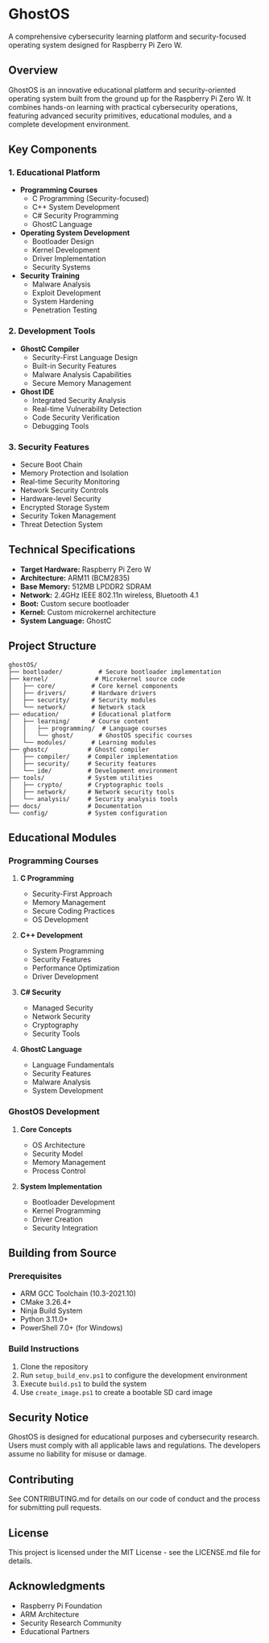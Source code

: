 # GhostOS

A comprehensive cybersecurity learning platform and security-focused operating system designed for Raspberry Pi Zero W.

## Overview

GhostOS is an innovative educational platform and security-oriented operating system built from the ground up for the Raspberry Pi Zero W. It combines hands-on learning with practical cybersecurity operations, featuring advanced security primitives, educational modules, and a complete development environment.

## Key Components

### 1. Educational Platform
- **Programming Courses**
  - C Programming (Security-focused)
  - C++ System Development
  - C# Security Programming
  - GhostC Language
- **Operating System Development**
  - Bootloader Design
  - Kernel Development
  - Driver Implementation
  - Security Systems
- **Security Training**
  - Malware Analysis
  - Exploit Development
  - System Hardening
  - Penetration Testing

### 2. Development Tools
- **GhostC Compiler**
  - Security-First Language Design
  - Built-in Security Features
  - Malware Analysis Capabilities
  - Secure Memory Management
- **Ghost IDE**
  - Integrated Security Analysis
  - Real-time Vulnerability Detection
  - Code Security Verification
  - Debugging Tools

### 3. Security Features
- Secure Boot Chain
- Memory Protection and Isolation
- Real-time Security Monitoring
- Network Security Controls
- Hardware-level Security
- Encrypted Storage System
- Security Token Management
- Threat Detection System

## Technical Specifications

- **Target Hardware:** Raspberry Pi Zero W
- **Architecture:** ARM11 (BCM2835)
- **Base Memory:** 512MB LPDDR2 SDRAM
- **Network:** 2.4GHz IEEE 802.11n wireless, Bluetooth 4.1
- **Boot:** Custom secure bootloader
- **Kernel:** Custom microkernel architecture
- **System Language:** GhostC

## Project Structure

```
ghostOS/
├── bootloader/          # Secure bootloader implementation
├── kernel/             # Microkernel source code
│   ├── core/          # Core kernel components
│   ├── drivers/       # Hardware drivers
│   ├── security/      # Security modules
│   └── network/       # Network stack
├── education/         # Educational platform
│   ├── learning/      # Course content
│   │   ├── programming/  # Language courses
│   │   └── ghost/       # GhostOS specific courses
│   └── modules/       # Learning modules
├── ghostc/           # GhostC compiler
│   ├── compiler/     # Compiler implementation
│   ├── security/     # Security features
│   └── ide/          # Development environment
├── tools/            # System utilities
│   ├── crypto/       # Cryptographic tools
│   ├── network/      # Network security tools
│   └── analysis/     # Security analysis tools
├── docs/             # Documentation
└── config/           # System configuration
```

## Educational Modules

### Programming Courses
1. **C Programming**
   - Security-First Approach
   - Memory Management
   - Secure Coding Practices
   - OS Development

2. **C++ Development**
   - System Programming
   - Security Features
   - Performance Optimization
   - Driver Development

3. **C# Security**
   - Managed Security
   - Network Security
   - Cryptography
   - Security Tools

4. **GhostC Language**
   - Language Fundamentals
   - Security Features
   - Malware Analysis
   - System Development

### GhostOS Development
1. **Core Concepts**
   - OS Architecture
   - Security Model
   - Memory Management
   - Process Control

2. **System Implementation**
   - Bootloader Development
   - Kernel Programming
   - Driver Creation
   - Security Integration

## Building from Source

### Prerequisites
- ARM GCC Toolchain (10.3-2021.10)
- CMake 3.26.4+
- Ninja Build System
- Python 3.11.0+
- PowerShell 7.0+ (for Windows)

### Build Instructions
1. Clone the repository
2. Run `setup_build_env.ps1` to configure the development environment
3. Execute `build.ps1` to build the system
4. Use `create_image.ps1` to create a bootable SD card image

## Security Notice

GhostOS is designed for educational purposes and cybersecurity research. Users must comply with all applicable laws and regulations. The developers assume no liability for misuse or damage.

## Contributing

See CONTRIBUTING.md for details on our code of conduct and the process for submitting pull requests.

## License

This project is licensed under the MIT License - see the LICENSE.md file for details.

## Acknowledgments

- Raspberry Pi Foundation
- ARM Architecture
- Security Research Community
- Educational Partners
